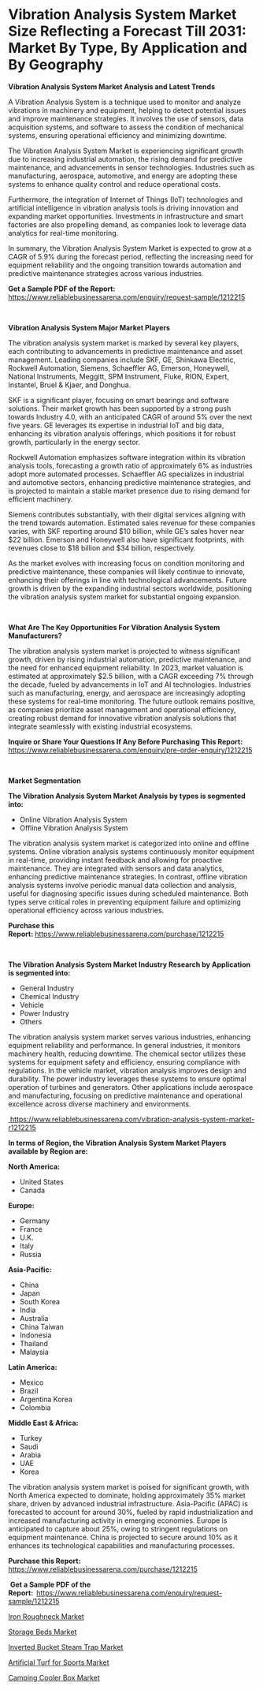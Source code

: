 <p><h1>Vibration Analysis System Market Size Reflecting a Forecast Till 2031: Market By Type, By Application and By Geography</h1></p><p><strong>Vibration Analysis System Market Analysis and Latest Trends</strong></p>
<p><p>A Vibration Analysis System is a technique used to monitor and analyze vibrations in machinery and equipment, helping to detect potential issues and improve maintenance strategies. It involves the use of sensors, data acquisition systems, and software to assess the condition of mechanical systems, ensuring operational efficiency and minimizing downtime.</p><p>The Vibration Analysis System Market is experiencing significant growth due to increasing industrial automation, the rising demand for predictive maintenance, and advancements in sensor technologies. Industries such as manufacturing, aerospace, automotive, and energy are adopting these systems to enhance quality control and reduce operational costs.</p><p>Furthermore, the integration of Internet of Things (IoT) technologies and artificial intelligence in vibration analysis tools is driving innovation and expanding market opportunities. Investments in infrastructure and smart factories are also propelling demand, as companies look to leverage data analytics for real-time monitoring.</p><p>In summary, the Vibration Analysis System Market is expected to grow at a CAGR of 5.9% during the forecast period, reflecting the increasing need for equipment reliability and the ongoing transition towards automation and predictive maintenance strategies across various industries.</p></p>
<p><strong>Get a Sample PDF of the Report:&nbsp;</strong> <a href="https://www.reliablebusinessarena.com/enquiry/request-sample/1212215?utm_campaign=1174&utm_medium=2&utm_source=Github&utm_content=ia&utm_term=06102024&utm_id=vibration-analysis-system">https://www.reliablebusinessarena.com/enquiry/request-sample/1212215</a></p>
<p>&nbsp;</p>
<p><strong>Vibration Analysis System Major Market Players</strong></p>
<p><p>The vibration analysis system market is marked by several key players, each contributing to advancements in predictive maintenance and asset management. Leading companies include SKF, GE, Shinkawa Electric, Rockwell Automation, Siemens, Schaeffler AG, Emerson, Honeywell, National Instruments, Meggitt, SPM Instrument, Fluke, RION, Expert, Instantel, Bruel & Kjaer, and Donghua.</p><p>SKF is a significant player, focusing on smart bearings and software solutions. Their market growth has been supported by a strong push towards Industry 4.0, with an anticipated CAGR of around 5% over the next five years. GE leverages its expertise in industrial IoT and big data, enhancing its vibration analysis offerings, which positions it for robust growth, particularly in the energy sector.</p><p>Rockwell Automation emphasizes software integration within its vibration analysis tools, forecasting a growth ratio of approximately 6% as industries adopt more automated processes. Schaeffler AG specializes in industrial and automotive sectors, enhancing predictive maintenance strategies, and is projected to maintain a stable market presence due to rising demand for efficient machinery.</p><p>Siemens contributes substantially, with their digital services aligning with the trend towards automation. Estimated sales revenue for these companies varies, with SKF reporting around $10 billion, while GE’s sales hover near $22 billion. Emerson and Honeywell also have significant footprints, with revenues close to $18 billion and $34 billion, respectively.</p><p>As the market evolves with increasing focus on condition monitoring and predictive maintenance, these companies will likely continue to innovate, enhancing their offerings in line with technological advancements. Future growth is driven by the expanding industrial sectors worldwide, positioning the vibration analysis system market for substantial ongoing expansion.</p></p>
<p>&nbsp;</p>
<p><strong>What Are The Key Opportunities For Vibration Analysis System Manufacturers?</strong></p>
<p><p>The vibration analysis system market is projected to witness significant growth, driven by rising industrial automation, predictive maintenance, and the need for enhanced equipment reliability. In 2023, market valuation is estimated at approximately $2.5 billion, with a CAGR exceeding 7% through the decade, fueled by advancements in IoT and AI technologies. Industries such as manufacturing, energy, and aerospace are increasingly adopting these systems for real-time monitoring. The future outlook remains positive, as companies prioritize asset management and operational efficiency, creating robust demand for innovative vibration analysis solutions that integrate seamlessly with existing industrial ecosystems.</p></p>
<p><strong>Inquire or Share Your Questions If Any Before Purchasing This Report:</strong> <a href="https://www.reliablebusinessarena.com/enquiry/pre-order-enquiry/1212215?utm_campaign=1174&utm_medium=2&utm_source=Github&utm_content=ia&utm_term=06102024&utm_id=vibration-analysis-system">https://www.reliablebusinessarena.com/enquiry/pre-order-enquiry/1212215</a></p>
<p>&nbsp;</p>
<p><strong>Market Segmentation</strong></p>
<p><strong>The Vibration Analysis System Market Analysis by types is segmented into:</strong></p>
<p><ul><li>Online Vibration Analysis System</li><li>Offline Vibration Analysis System</li></ul></p>
<p><p>The vibration analysis system market is categorized into online and offline systems. Online vibration analysis systems continuously monitor equipment in real-time, providing instant feedback and allowing for proactive maintenance. They are integrated with sensors and data analytics, enhancing predictive maintenance strategies. In contrast, offline vibration analysis systems involve periodic manual data collection and analysis, useful for diagnosing specific issues during scheduled maintenance. Both types serve critical roles in preventing equipment failure and optimizing operational efficiency across various industries.</p></p>
<p><strong>Purchase this Report:&nbsp;</strong><a href="https://www.reliablebusinessarena.com/purchase/1212215?utm_campaign=1174&utm_medium=2&utm_source=Github&utm_content=ia&utm_term=06102024&utm_id=vibration-analysis-system">https://www.reliablebusinessarena.com/purchase/1212215</a></p>
<p>&nbsp;</p>
<p><strong>The Vibration Analysis System Market Industry Research by Application is segmented into:</strong></p>
<p><ul><li>General Industry</li><li>Chemical Industry</li><li>Vehicle</li><li>Power Industry</li><li>Others</li></ul></p>
<p><p>The vibration analysis system market serves various industries, enhancing equipment reliability and performance. In general industries, it monitors machinery health, reducing downtime. The chemical sector utilizes these systems for equipment safety and efficiency, ensuring compliance with regulations. In the vehicle market, vibration analysis improves design and durability. The power industry leverages these systems to ensure optimal operation of turbines and generators. Other applications include aerospace and manufacturing, focusing on predictive maintenance and operational excellence across diverse machinery and environments.</p></p>
<p><a href="https://www.reliablebusinessarena.com/vibration-analysis-system-market-r1212215?utm_campaign=1174&utm_medium=2&utm_source=Github&utm_content=ia&utm_term=06102024&utm_id=vibration-analysis-system">&nbsp;https://www.reliablebusinessarena.com/vibration-analysis-system-market-r1212215</a></p>
<p><strong>In terms of Region, the Vibration Analysis System Market Players available by Region are:</strong></p>
<p>
    <p> <strong> North America: </strong>
        <ul>
            <li>United States</li>
            <li>Canada</li>
        </ul>
        </p> 
    <p> <strong> Europe: </strong>
        <ul>
            <li>Germany</li>
            <li>France</li>
            <li>U.K.</li>
            <li>Italy</li>
            <li>Russia</li>
        </ul>
        </p> 
    <p> <strong> Asia-Pacific: </strong>
        <ul>
            <li>China</li>
            <li>Japan</li>
            <li>South Korea</li>
            <li>India</li>
            <li>Australia</li>
            <li>China Taiwan</li>
            <li>Indonesia</li>
            <li>Thailand</li>
            <li>Malaysia</li>
        </ul>
        </p> 
    <p> <strong> Latin America: </strong>
        <ul>
            <li>Mexico</li>
            <li>Brazil</li>
            <li>Argentina Korea</li>
            <li>Colombia</li>
        </ul>
        </p> 
    <p> <strong> Middle East & Africa: </strong>
        <ul>
            <li>Turkey</li>
            <li>Saudi</li>
            <li>Arabia</li>
            <li>UAE</li>
            <li>Korea</li>
        </ul>
    </p>
    </p>
<p><p>The vibration analysis system market is poised for significant growth, with North America expected to dominate, holding approximately 35% market share, driven by advanced industrial infrastructure. Asia-Pacific (APAC) is forecasted to account for around 30%, fueled by rapid industrialization and increased manufacturing activity in emerging economies. Europe is anticipated to capture about 25%, owing to stringent regulations on equipment maintenance. China is projected to secure around 10% as it enhances its technological capabilities and manufacturing processes.</p></p>
<p><strong>Purchase this Report: </strong><a href="https://www.reliablebusinessarena.com/purchase/1212215?utm_campaign=1174&utm_medium=2&utm_source=Github&utm_content=ia&utm_term=06102024&utm_id=vibration-analysis-system">https://www.reliablebusinessarena.com/purchase/1212215</a></p>
<p>&nbsp;<strong>Get a Sample PDF of the Report:&nbsp;&nbsp;</strong><a href="https://www.reliablebusinessarena.com/enquiry/request-sample/1212215?utm_campaign=1174&utm_medium=2&utm_source=Github&utm_content=ia&utm_term=06102024&utm_id=vibration-analysis-system">https://www.reliablebusinessarena.com/enquiry/request-sample/1212215</a></p>
<p><strong></strong></p>
<p><p><a href="https://www.linkedin.com/pulse/trends-global-iron-roughneck-market-forecast-analysis-2024-lpz1f?utm_campaign=1174&utm_medium=2&utm_source=Github&utm_content=ia&utm_term=06102024&utm_id=vibration-analysis-system">Iron Roughneck Market</a></p><p><a href="https://www.linkedin.com/pulse/storage-beds-market-size-share-analysis-growth-trends-forecast-1c3ac?utm_campaign=1174&utm_medium=2&utm_source=Github&utm_content=ia&utm_term=06102024&utm_id=vibration-analysis-system">Storage Beds Market</a></p><p><a href="https://www.linkedin.com/pulse/future-trends-global-inverted-bucket-steam-trap-market-insights-7eqaf?utm_campaign=1174&utm_medium=2&utm_source=Github&utm_content=ia&utm_term=06102024&utm_id=vibration-analysis-system">Inverted Bucket Steam Trap Market</a></p><p><a href="https://www.linkedin.com/pulse/artificial-turf-sports-market-global-regional-analysis-2024-dozvc?utm_campaign=1174&utm_medium=2&utm_source=Github&utm_content=ia&utm_term=06102024&utm_id=vibration-analysis-system">Artificial Turf for Sports Market</a></p><p><a href="https://www.linkedin.com/pulse/camping-cooler-box-market-emerging-trends-future-prospects-nkkdc?utm_campaign=1174&utm_medium=2&utm_source=Github&utm_content=ia&utm_term=06102024&utm_id=vibration-analysis-system">Camping Cooler Box Market</a></p></p>